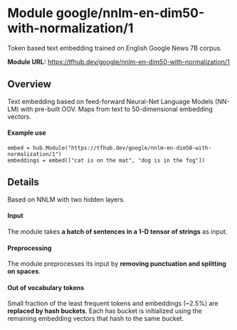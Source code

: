 # Module google/nnlm-en-dim50-with-normalization/1
Token based text embedding trained on English Google News 7B corpus.

**Module URL:** https://tfhub.dev/google/nnlm-en-dim50-with-normalization/1

## Overview

Text embedding based on feed-forward Neural-Net Language Models (NN-LM) with
pre-built OOV. Maps from text to 50-dimensional embedding vectors.

#### Example use
```
embed = hub.Module("https://tfhub.dev/google/nnlm-en-dim50-with-normalization/1")
embeddings = embed(["cat is on the mat", "dog is in the fog"])
```

## Details
Based on NNLM with two hidden layers.

#### Input
The module takes **a batch of sentences in a 1-D tensor of strings** as input.

#### Preprocessing
The module preprocesses its input by **removing punctuation and splitting on spaces**.

#### Out of vocabulary tokens
Small fraction of the least frequent tokens and embeddings (~2.5%) are
**replaced by hash buckets**. Each has bucket is initialized using the remaining
embedding vectors that hash to the same bucket.
